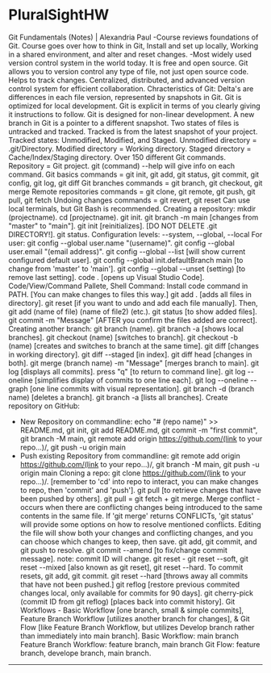 # PluralSightHW
Git Fundamentals (Notes) | Alexandria Paul
-Course reviews foundations of Git. Course goes over how to think in Git, Install and set up locally, Working in a shared environment, and alter and reset changes.
-Most widely used version control system in the world today. It is free and open source.
Git allows you to version control any type of file, not just open source code. Helps to track changes. Centralized, distributed, and advanced version control system for efficient collaboration.
Chracteristics of Git: Delta's are differences in each file version, represented by snapshots in Git. Git is optimized for local development. Git is explicit in terms of you clearly giving it instructions to follow. Git is designed for non-linear development. A new branch in Git is a pointer to a different snapshot.
Two states of files is untracked and tracked. Tracked is from the latest snapshot of your project. Tracked states: Unmodified, Modified, and Staged. Unmodified directory = .git/Directory. Modified directory = Working directory. Staged directory = Cache/Index/Staging directory.
Over 150 different Git commands. Repository = Git project. git (command) --help will give info on each command.
Git basics commands = git init, git add, git status, git commit, git config, git log, git diff
Git branches commands = git branch, git checkout, git merge
Remote repositories commands = git clone, git remote, git push, git pull, git fetch
Undoing changes commands = git revert, git reset
Can use local terminals, but Git Bash is recommended.
Creating a repository: mkdir (projectname). cd [projectname). git init. git branch -m main [changes from "master" to "main"]. git init [reinitializes]. [DO NOT DELETE .git DIRECTORY!]. git status.
Configuration levels: --system, --global, --local
For user: git config --global user.name "(username)". git config --global user.email "(email address)". git config --global --list [will show current configured default user]. git config --global init.defaultBranch main [to change from 'master' to 'main']. git config --global --unset (setting) [to remove last setting].
code . [opens up Visual Studio Code]. Code/View/Command Pallete, Shell Command: Install code command in PATH. [You can make changes to files this way.]
git add . [adds all files in directory]. git reset [if you want to undo and add each file manually]. Then, git add (name of file) (name of file2) (etc.). git status [to show added files]. git commit -m "Message" [AFTER you confirm the files added are correct].
Creating another branch: git branch (name). git branch -a [shows local branches]. git checkout (name) [switches to branch]. git checkout -b (name) [creates and switches to branch at the same time].
git diff [changes in working directory]. git diff --staged [in index]. git diff head [changes in both].
git merge (branch name) -m "Message" [merges branch to main].
git log [displays all commits]. press "q" [to return to command line]. git log  --oneline [simplifies display of commits to one line each]. git log --oneline --graph [one line commits with visual representation]. git branch -d (branch name) [deletes a branch]. git branch -a [lists all branches].
Create repository on GitHub:
- New Repository on commandline: echo "# (repo name)" >> README.md, git init, git add README.md, git commit -m "first commit", git branch -M main, git remote add origin https://github.com/(link to your repo...)/, git push -u origin main
- Push existing Repository from commandline: git remote add origin https://github.com/(link to your repo...)/, git branch -M main, git push -u origin main
Cloning a repo: git clone https://github.com/(link to your repo...)/. [remember to 'cd' into repo to interact, you can make changes to repo, then 'commit' and 'push']. git pull [to retrieve changes that have been pushed by others]. git pull = git fetch + git merge.
Merge conflict - occurs when there are conflicting changes being introduced to the same contents in the same file. If 'git merge' returns CONFLICTs, 'git status' will provide some options on how to resolve mentioned conflicts. Editing the file will show both your changes and conflicting changes, and you can choose which changes to keep, then save. git add, git commit, and git push to resolve.
git commit --amend [to fix/change commit message]. note: commit ID will change.
git reset - git reset --soft, git reset --mixed [also known as git reset], git reset --hard. To commit resets, git add, git commit. git reset --hard [throws away all commits that have not been pushed.] git reflog [restore previous commited changes local, only available for commits for 90 days]. git cherry-pick (commit ID from git reflog) [places back into commit history].
Git Workflows - Basic Workflow [one branch, small & simple commits], Feature Branch Workflow [utilizes another branch for changes], & Git Flow [like Feature Branch Workflow, but utilizes Develop branch rather than immediately into main branch].
Basic Workflow: main branch
Feature Branch Workflow: feature branch, main branch
Git Flow: feature branch, develope branch, main branch.
-----------------------------------------------------------------------------
